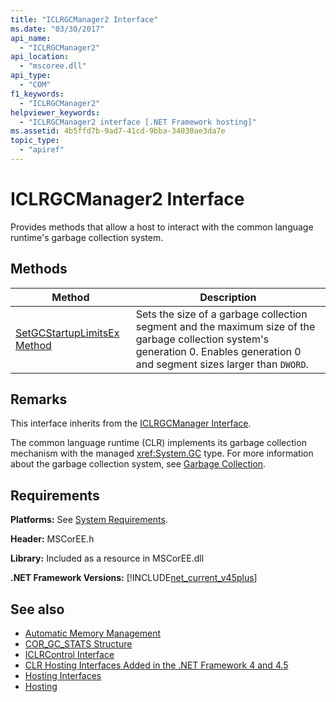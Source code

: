```yaml
---
title: "ICLRGCManager2 Interface"
ms.date: "03/30/2017"
api_name: 
  - "ICLRGCManager2"
api_location: 
  - "mscoree.dll"
api_type: 
  - "COM"
f1_keywords: 
  - "ICLRGCManager2"
helpviewer_keywords: 
  - "ICLRGCManager2 interface [.NET Framework hosting]"
ms.assetid: 4b5ffd7b-9ad7-41cd-9bba-34030ae3da7e
topic_type: 
  - "apiref"
---
```

# ICLRGCManager2 Interface
Provides methods that allow a host to interact with the common language runtime's garbage collection system.  
  
## Methods  
  
|Method|Description|  
|------------|-----------------|  
|[SetGCStartupLimitsEx Method](iclrgcmanager2-setgcstartuplimitsex-method.md)|Sets the size of a garbage collection segment and the maximum size of the garbage collection system's generation 0. Enables generation 0 and segment sizes larger than `DWORD`.|  
  
## Remarks  
 This interface inherits from the [ICLRGCManager Interface](iclrgcmanager-interface.md).  
  
 The common language runtime (CLR) implements its garbage collection mechanism with the managed <xref:System.GC> type. For more information about the garbage collection system, see [Garbage Collection](../../../standard/garbage-collection/index.md).  
  
## Requirements  
 **Platforms:** See [System Requirements](../../get-started/system-requirements.md).  
  
 **Header:** MSCorEE.h  
  
 **Library:** Included as a resource in MSCorEE.dll  
  
 **.NET Framework Versions:** [!INCLUDE[net_current_v45plus](../../../../includes/net-current-v45plus-md.md)]  
  
## See also

- [Automatic Memory Management](../../../standard/automatic-memory-management.md)
- [COR_GC_STATS Structure](cor-gc-stats-structure.md)
- [ICLRControl Interface](iclrcontrol-interface.md)
- [CLR Hosting Interfaces Added in the .NET Framework 4 and 4.5](clr-hosting-interfaces-added-in-the-net-framework-4-and-4-5.md)
- [Hosting Interfaces](hosting-interfaces.md)
- [Hosting](index.md)
